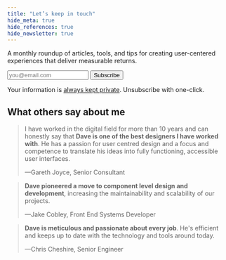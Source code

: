 ```yaml
---
title: "Let’s keep in touch"
hide_meta: true
hide_references: true
hide_newsletter: true
---
```


A monthly roundup of articles, tools, and tips for creating user-centered experiences that deliver measurable returns.

<form action="https://daveredfern.us10.list-manage.com/subscribe/post?u=5f28db666ed2fa394d4b32a3c&amp;id=595799564d" method="post" target="_blank" class="inline-form" novalidate>
    <label>
        <input type="email" value="" name="EMAIL" id="mce-EMAIL" required placeholder="you@email.com">
    </label>
    <div style="position: absolute; left: -5000px;" aria-hidden="true">
        <input type="text" name="b_2e436c3694ac9e00b18a8ada2_59f17af024" tabindex="-1" value="">
    </div>
    <button type="submit" value="Subscribe" name="subscribe" id="mc-embedded-subscribe" class="button">Subscribe</button>
</form>

Your information is [always kept private](/privacy/). Unsubscribe with one-click.

## What others say about me

> I have worked in the digital field for more than 10 years and can honestly say that **Dave is one of the best designers I have worked with**. He has a passion for user centred design and a focus and competence to translate his ideas into fully functioning, accessible user interfaces.
> 
> —Gareth Joyce, Senior Consultant

> **Dave pioneered a move to component level design and development**, increasing the maintainability and scalability of our projects.
> 
> —Jake Cobley, Front End Systems Developer

> **Dave is meticulous and passionate about every job**. He's efficient and keeps up to date with the technology and tools around today.
> 
> —Chris Cheshire, Senior Engineer
